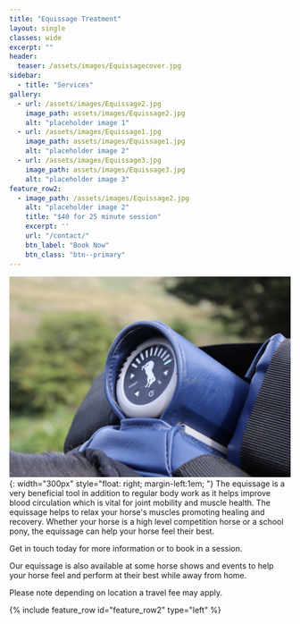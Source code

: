```yaml
---
title: "Equissage Treatment"
layout: single
classes: wide
excerpt: ""
header:
  teaser: /assets/images/Equissagecover.jpg
sidebar:
  - title: "Services"
gallery:
  - url: /assets/images/Equissage2.jpg
    image_path: assets/images/Equissage2.jpg
    alt: "placeholder image 1"
  - url: /assets/images/Equissage1.jpg
    image_path: assets/images/Equissage1.jpg
    alt: "placeholder image 2"
  - url: /assets/images/Equissage3.jpg
    image_path: assets/images/Equissage3.jpg
    alt: "placeholder image 3"
feature_row2:
  - image_path: /assets/images/Equissage2.jpg
    alt: "placeholder image 2"
    title: "$40 for 25 minute session"
    excerpt: ''
    url: "/contact/"
    btn_label: "Book Now"
    btn_class: "btn--primary"
---
```

![image](/assets/images/Equissage1.JPG){: width="300px" style="float: right; margin-left:1em; "} 
The equissage is a very beneficial tool in addition to regular body work as it helps improve blood circulation which is vital for joint mobility and muscle health. The equissage helps to relax your horse's muscles promoting healing and recovery. Whether your horse is a high level competition horse or a school pony, the equissage can help your horse feel their best.
 
Get in touch today for more information or to book in a session.
 
Our equissage is also available at some horse shows and events to help your horse feel and perform at their best while away from home.
 
Please note depending on location a travel fee may apply.

{% include feature_row id="feature_row2" type="left" %}
